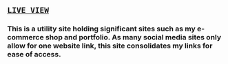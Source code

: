 ## <code>[LIVE VIEW](https://jonathanslinktree.netlify.app/)</code>
### This is a utility site holding significant sites such as my e-commerce shop and portfolio. As many social media sites only allow for one website link, this site consolidates my links for ease of access.


